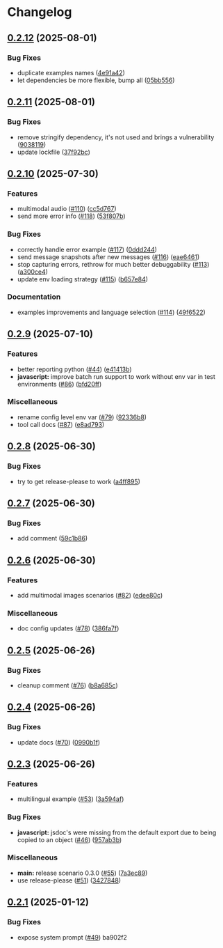 # Changelog

## [0.2.12](https://github.com/langwatch/scenario/compare/javascript/v0.2.11...javascript/v0.2.12) (2025-08-01)


### Bug Fixes

* duplicate examples names ([4e91a42](https://github.com/langwatch/scenario/commit/4e91a42f6ce35ee54d85623b370653cfc38df478))
* let dependencies be more flexible, bump all ([05bb556](https://github.com/langwatch/scenario/commit/05bb5564c7e6f60b128cdfc2f1dff0fda2dedd6f))

## [0.2.11](https://github.com/langwatch/scenario/compare/javascript/v0.2.10...javascript/v0.2.11) (2025-08-01)


### Bug Fixes

* remove stringify dependency, it's not used and brings a vulnerability ([9038119](https://github.com/langwatch/scenario/commit/9038119ed9142fb078e8ced80b4d9e3fd86a4ed8))
* update lockfile ([37f92bc](https://github.com/langwatch/scenario/commit/37f92bc5fee9cf66c82975f10b42865a301ca00a))

## [0.2.10](https://github.com/langwatch/scenario/compare/javascript/v0.2.9...javascript/v0.2.10) (2025-07-30)


### Features

* multimodal audio ([#110](https://github.com/langwatch/scenario/issues/110)) ([cc5d767](https://github.com/langwatch/scenario/commit/cc5d76745ff87f2e487c3aa495197802f84e637f))
* send more error info ([#118](https://github.com/langwatch/scenario/issues/118)) ([53f807b](https://github.com/langwatch/scenario/commit/53f807bac831638e27894c75337b533c4382b0d9))


### Bug Fixes

* correctly handle error example ([#117](https://github.com/langwatch/scenario/issues/117)) ([0ddd244](https://github.com/langwatch/scenario/commit/0ddd244c30c0b4c63e55d405d57acd94cbdc91de))
* send message snapshots after new messages ([#116](https://github.com/langwatch/scenario/issues/116)) ([eae6461](https://github.com/langwatch/scenario/commit/eae6461ae7737a8bce3188c71dc3d6b10dd67345))
* stop capturing errors, rethrow for much better debuggability ([#113](https://github.com/langwatch/scenario/issues/113)) ([a300ce4](https://github.com/langwatch/scenario/commit/a300ce470db6894ce20549893ac9ac2f56808e2b))
* update env loading strategy ([#115](https://github.com/langwatch/scenario/issues/115)) ([b657e84](https://github.com/langwatch/scenario/commit/b657e8476d771e5b2d50e03cc7ab3155c40bd1fc))


### Documentation

* examples improvements and language selection ([#114](https://github.com/langwatch/scenario/issues/114)) ([49f6522](https://github.com/langwatch/scenario/commit/49f65229802217504cfc1f613c0016a2beeb96cb))

## [0.2.9](https://github.com/langwatch/scenario/compare/javascript/v0.2.8...javascript/v0.2.9) (2025-07-10)


### Features

* better reporting python ([#44](https://github.com/langwatch/scenario/issues/44)) ([e41413b](https://github.com/langwatch/scenario/commit/e41413b5407d5e48e70825de4c38dbfb2600ef70))
* **javascript:** improve batch run support to work without env var in test environments ([#86](https://github.com/langwatch/scenario/issues/86)) ([bfd20ff](https://github.com/langwatch/scenario/commit/bfd20ff1a12a8c68153dabc70b7313bab97ac72d))


### Miscellaneous

* rename config level env var ([#79](https://github.com/langwatch/scenario/issues/79)) ([92336b8](https://github.com/langwatch/scenario/commit/92336b875ffbc1926597c3fc601594fb1ed804fd))
* tool call docs ([#87](https://github.com/langwatch/scenario/issues/87)) ([e8ad793](https://github.com/langwatch/scenario/commit/e8ad793a3106e9578180084a46bcb616f1bdd15b))

## [0.2.8](https://github.com/langwatch/scenario/compare/javascript/v0.2.7...javascript/v0.2.8) (2025-06-30)


### Bug Fixes

* try to get release-please to work ([a4ff895](https://github.com/langwatch/scenario/commit/a4ff895af5490ed854940ffa387667247ee8d6c9))

## [0.2.7](https://github.com/langwatch/scenario/compare/javascript/v0.2.6...javascript/v0.2.7) (2025-06-30)


### Bug Fixes

* add comment ([59c1b86](https://github.com/langwatch/scenario/commit/59c1b860c56f95e0cc766c8cd1e86428439c4b6f))

## [0.2.6](https://github.com/langwatch/scenario/compare/javascript/v0.2.5...javascript/v0.2.6) (2025-06-30)


### Features

* add multimodal images scenarios ([#82](https://github.com/langwatch/scenario/issues/82)) ([edee80c](https://github.com/langwatch/scenario/commit/edee80c339eb7be1641f60237cf6c02ea45c3b82))


### Miscellaneous

* doc config updates ([#78](https://github.com/langwatch/scenario/issues/78)) ([386fa7f](https://github.com/langwatch/scenario/commit/386fa7f52a85cf24feda0d5c90cde51030b03c3f))

## [0.2.5](https://github.com/langwatch/scenario/compare/javascript/v0.2.4...javascript/v0.2.5) (2025-06-26)


### Bug Fixes

* cleanup comment ([#76](https://github.com/langwatch/scenario/issues/76)) ([b8a685c](https://github.com/langwatch/scenario/commit/b8a685cc16b93a9fa2f6d753de54ab5444a051a9))

## [0.2.4](https://github.com/langwatch/scenario/compare/javascript/v0.2.3...javascript/v0.2.4) (2025-06-26)


### Bug Fixes

* update docs ([#70](https://github.com/langwatch/scenario/issues/70)) ([0990b1f](https://github.com/langwatch/scenario/commit/0990b1fcfc652171dd0b9b7bc25a4d61c7fc8121))

## [0.2.3](https://github.com/langwatch/scenario/compare/javascript/v0.2.2...javascript/v0.2.3) (2025-06-26)


### Features

* multilingual example ([#53](https://github.com/langwatch/scenario/issues/53)) ([3a594af](https://github.com/langwatch/scenario/commit/3a594afc47b630ff035d3fc1ed4a179f502f6a78))


### Bug Fixes

* **javascript:** jsdoc's were missing from the default export due to being copied to an object ([#46](https://github.com/langwatch/scenario/issues/46)) ([957ab3b](https://github.com/langwatch/scenario/commit/957ab3b0d2a0e49cc34c64f5b6616078f7ca643e))


### Miscellaneous

* **main:** release scenario 0.3.0 ([#55](https://github.com/langwatch/scenario/issues/55)) ([7a3ec89](https://github.com/langwatch/scenario/commit/7a3ec8940079cb55f2535063e6a6b1471f0a2989))
* use release-please ([#51](https://github.com/langwatch/scenario/issues/51)) ([3427848](https://github.com/langwatch/scenario/commit/342784875bd3ffa8fbf39b8ecca3a14ec8fb8661))

## [0.2.1](https://github.com/langwatch/scenario/compare/javascript/v0.2.0...javascript/v0.2.1) (2025-01-12)

### Bug Fixes

- expose system prompt ([#49](https://github.com/langwatch/scenario/issues/49)) ba902f2
